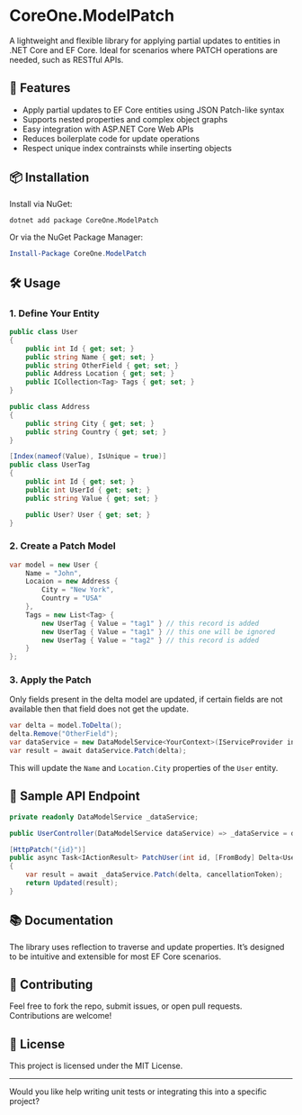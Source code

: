 ﻿# CoreOne.ModelPatch

A lightweight and flexible library for applying partial updates to entities in .NET Core and EF Core. 
Ideal for scenarios where PATCH operations are needed, such as RESTful APIs.

## 🚀 Features

- Apply partial updates to EF Core entities using JSON Patch-like syntax
- Supports nested properties and complex object graphs
- Easy integration with ASP.NET Core Web APIs
- Reduces boilerplate code for update operations
- Respect unique index contrainsts while inserting objects

## 📦 Installation

Install via NuGet:

```bash
dotnet add package CoreOne.ModelPatch
```

Or via the NuGet Package Manager:

```powershell
Install-Package CoreOne.ModelPatch
```

## 🛠️ Usage

### 1. Define Your Entity

```csharp
public class User
{
    public int Id { get; set; }
    public string Name { get; set; }
    public string OtherField { get; set; }
    public Address Location { get; set; }
    public ICollection<Tag> Tags { get; set; }
}

public class Address
{
    public string City { get; set; }
    public string Country { get; set; }
}

[Index(nameof(Value), IsUnique = true)]
public class UserTag
{
    public int Id { get; set; }
    public int UserId { get; set; }
    public string Value { get; set; }

    public User? User { get; set; }
}
```

### 2. Create a Patch Model

```csharp
var model = new User {
    Name = "John",
    Locaion = new Address {
        City = "New York",
        Country = "USA"
    },
    Tags = new List<Tag> {
        new UserTag { Value = "tag1" } // this record is added
        new UserTag { Value = "tag1" } // this one will be ignored
        new UserTag { Value = "tag2" } // this record is added
    }
};

```

### 3. Apply the Patch

Only fields present in the delta model are updated, if certain fields are not available then that field does not get the update.

```csharp
var delta = model.ToDelta();
delta.Remove("OtherField");
var dataService = new DataModelService<YourContext>(IServiceProvider instance, yourContextInstance);
var result = await dataService.Patch(delta);
```

This will update the `Name` and `Location.City` properties of the `User` entity.

## 🧪 Sample API Endpoint

```csharp
private readonly DataModelService _dataService;

public UserController(DataModelService dataService) => _dataService = dataService;

[HttpPatch("{id}")]
public async Task<IActionResult> PatchUser(int id, [FromBody] Delta<User> patchData, CancellationToken cancellationToken)
{
    var result = await _dataService.Patch(delta, cancellationToken);
    return Updated(result);
}
```

## 📚 Documentation

The library uses reflection to traverse and update properties. It’s designed to be intuitive and extensible for most EF Core scenarios.

## 🤝 Contributing

Feel free to fork the repo, submit issues, or open pull requests. Contributions are welcome!

## 📄 License

This project is licensed under the MIT License.

---

Would you like help writing unit tests or integrating this into a specific project?